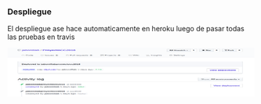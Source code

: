 ### Despliegue

El despliegue ase hace automaticamente en heroku luego de pasar todas las pruebas en travis

<p align="center">
  <img width="700" height="100" src="imagenes/autodeploy.png">
</p>

